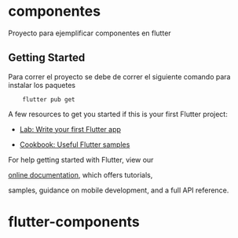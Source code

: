 
# componentes

Proyecto para ejemplificar componentes en flutter

## Getting Started

Para correr el proyecto se debe de correr el siguiente comando para instalar los paquetes

		flutter pub get

A few resources to get you started if this is your first Flutter project:

-  [Lab: Write your first Flutter app](https://flutter.dev/docs/get-started/codelab)

-  [Cookbook: Useful Flutter samples](https://flutter.dev/docs/cookbook)

For help getting started with Flutter, view our

[online documentation](https://flutter.dev/docs), which offers tutorials,

samples, guidance on mobile development, and a full API reference.

# flutter-components